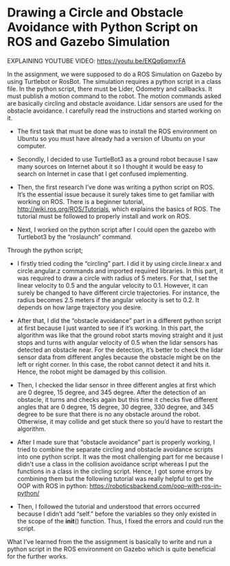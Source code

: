 # Drawing a Circle and Obstacle Avoidance with Python Script on ROS and Gazebo Simulation

EXPLAINING YOUTUBE VIDEO: https://youtu.be/EKQq6qmxrFA 


In the assignment, we were supposed to do a ROS Simulation on Gazebo by using Turtlebot or RosBot. The simulation requires a python script in a class file. In the python script, there must be Lider, Odometry and callbacks. It must publish a motion command to the robot. The motion commands asked are basically circling and obstacle avoidance. Lidar sensors are used for the obstacle avoidance. I carefully read the instructions and started working on it.

- The first task that must be done was to install the ROS environment on Ubuntu so you must have already had a version of Ubuntu on your computer.

- Secondly, I decided to use TurtleBot3 as a ground robot because I saw many sources on Internet about it so I thought it would be easy to search on Internet in case that I get confused implementing.
 
- Then, the first research I’ve done was writing a python script on ROS. It’s the essential issue because it surely takes time to get familiar with working on ROS. There is a beginner tutorial, http://wiki.ros.org/ROS/Tutorials, which explains the basics of ROS. The tutorial must be followed to properly install and work on ROS.

- Next, I worked on the python script after I could open the gazebo with Turtlebot3 by the “roslaunch” command.

Through the python script;

- I firstly tried coding the “circling” part. I did it by using circle.linear.x and circle.angular.z commands and imported required libraries. In this part, it was required to draw a circle with radius of 5 meters. For that, I set the linear velocity to 0.5 and the angular velocity to 0.1. However, it can surely be changed to have different circle trajectories. For instance, the radius becomes 2.5 meters if the angular velocity is set to 0.2. It depends on how large trajectory you desire.

- After that, I did the “obstacle avoidance” part in a different python script at first because I just wanted to see if it’s working. In this part, the algorithm was like that the ground robot starts moving straight and it just stops and turns with angular velocity of 0.5 when the lidar sensors has detected an obstacle near. For the detection, it’s better to check the lidar sensor data from different angles because the obstacle might be on the left or right corner. In this case, the robot cannot detect it and hits it. Hence, the robot might be damaged by this collision.

- Then, I checked the lidar sensor in three different angles at first which are 0 degree, 15 degree, and 345 degree. After the detection of an obstacle, it turns and checks again but this time it checks five different angles that are 0 degree, 15 degree, 30 degree, 330 degree, and 345 degree to be sure that there is no any obstacle around the robot. Otherwise, it may collide and get stuck there so you’d have to restart the algorithm.

- After I made sure that “obstacle avoidance” part is properly working, I tried to combine the separate circling and obstacle avoidance scripts into one python script. It was the most challenging part for me because I didn't use a class in the collision avoidance script whereas I put the functions in a class in the circling script. Hence, I got some errors by combining them but the following tutorial was really helpful to get the OOP with ROS in python: https://roboticsbackend.com/oop-with-ros-in-python/

- Then, I followed the tutorial and understood that errors occurred because I didn’t add “self.” before the variables so they only existed in the scope of the __init__() function. Thus, I fixed the errors and could run the script.

What I’ve learned from the the assignment is basically to write and run a python script in the ROS environment on Gazebo which is quite beneficial for the further works.
